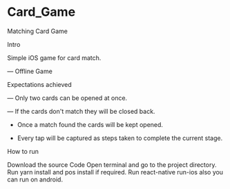 # Card_Game
Matching Card Game

Intro

Simple iOS game for card match.

— Offline Game

Expectations achieved

— Only two cards can be opened at once.

— If the cards don't match they will be closed back.

- Once a match found the cards will be kept opened.

- Every tap will be captured as steps taken to complete the current stage.

How to run 

Download the source Code
Open terminal and go to the project directory.
Run yarn install and pos install if required.
Run react-native run-ios
also you can run on android.
